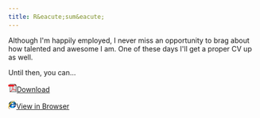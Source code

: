 ```yaml
---
title: R&eacute;sum&eacute;
---
```


Although I'm happily employed, I never miss an opportunity to brag about how 
talented and awesome I am. One of these days I'll get a proper CV up as well.

Until then, you can...

![PDF](/content/icons/pdf.png "PDF")[Download](b.m.luchen.resume.pdf)

![HTML](/content/icons/html.png "HTML")[View in Browser](b.m.luchen.resume.html)


